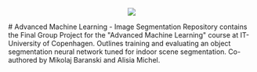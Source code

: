 <p align="center">
    <img src="https://itu.dk/svg/itu/logo_dk.svg">
</p>
# Advanced Machine Learning - Image Segmentation
Repository contains the Final Group Project for the "Advanced Machine Learning" course at IT-University of Copenhagen. Outlines training and evaluating an object segmentation neural network tuned for indoor scene segmentation. Co-authored by Mikolaj Baranski and Alisia Michel.
